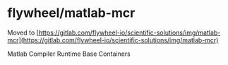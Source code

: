 # flywheel/matlab-mcr

Moved to [https://gitlab.com/flywheel-io/scientific-solutions/img/matlab-mcr](https://gitlab.com/flywheel-io/scientific-solutions/img/matlab-mcr)

Matlab Compiler Runtime Base Containers
